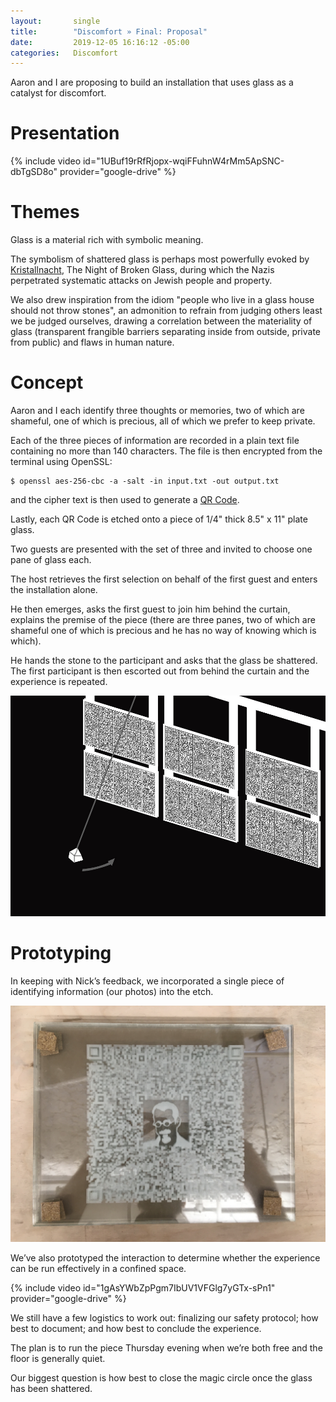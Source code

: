 ```yaml
---
layout:       single
title:        "Discomfort » Final: Proposal"
date:         2019-12-05 16:16:12 -05:00
categories:   Discomfort
---
```


Aaron and I are proposing to build an installation that uses glass as a catalyst for discomfort.

# Presentation

{% include video id="1UBuf19rRfRjopx-wqiFFuhnW4rMm5ApSNC-dbTgSD8o" provider="google-drive" %}

# Themes

Glass is a material rich with symbolic meaning.

The symbolism of shattered glass is perhaps most powerfully evoked by [Kristallnacht](https://encyclopedia.ushmm.org/content/en/article/kristallnacht), The Night of Broken Glass, during which the Nazis perpetrated systematic attacks on Jewish people and property.

We also drew inspiration from the idiom "people who live in a glass house should not throw stones", an admonition to refrain from judging others least we be judged ourselves, drawing a correlation between the materiality of glass (transparent frangible barriers separating inside from outside, private from public) and flaws in human nature.

# Concept

Aaron and I each identify three thoughts or memories, two of which are shameful, one of which is precious, all of which we prefer to keep private.

Each of the three pieces of information are recorded in a plain text file containing no more than 140 characters. The file is then encrypted from the terminal using OpenSSL:

```
$ openssl aes-256-cbc -a -salt -in input.txt -out output.txt
```

and the cipher text is then used to generate a [QR Code](https://www.qrcode-monkey.com/#text).

Lastly, each QR Code is etched onto a piece of 1/4" thick 8.5" x 11" plate glass.

Two guests are presented with the set of three and invited to choose one pane of glass each.

The host retrieves the first selection on behalf of the first guest and enters the installation alone.

He then emerges, asks the first guest to join him behind the curtain, explains the premise of the piece (there are three panes, two of which are shameful one of which is precious and he has no way of knowing which is which).

He hands the stone to the participant and asks that the glass be shattered. The first participant is then escorted out from behind the curtain and the experience is repeated.

![Wall of glass.](/assets/discomfort/2019-12-05/concept.jpg)

# Prototyping

In keeping with Nick’s feedback, we incorporated a single piece of identifying information (our photos) into the etch.

![Stack of etched panes of glass.](/assets/discomfort/2019-12-05/IMG_5377.JPG)

We’ve also prototyped the interaction to determine whether the experience can be run effectively in a confined space.

{% include video id="1gAsYWbZpPgm7IbUV1VFGlg7yGTx-sPn1" provider="google-drive" %}

We still have a few logistics to work out: finalizing our safety protocol; how best to document; and how best to conclude the experience.

The plan is to run the piece Thursday evening when we’re both free and the floor is generally quiet.

Our biggest question is how best to close the magic circle once the glass has been shattered.

